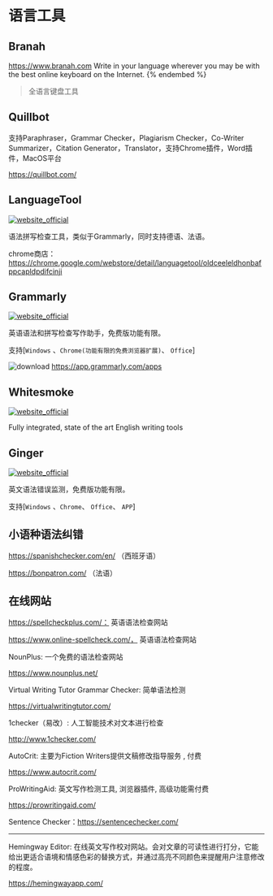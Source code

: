 # 语言工具

## Branah

https://www.branah.com
Write in your language wherever you may be with the best online keyboard on the Internet.
{% endembed %}

> 全语言键盘工具

## Quillbot

支持Paraphraser，Grammar Checker，Plagiarism Checker，Co-Writer
Summarizer，Citation Generator，Translator，支持Chrome插件，Word插件，MacOS平台

https://quillbot.com/

## LanguageTool

[![website_official](https://gitbook07.oss-cn-hangzhou.aliyuncs.com/website_official.svg)](https://languagetool.org/)

语法拼写检查工具，类似于Grammarly，同时支持德语、法语。

chrome商店： https://chrome.google.com/webstore/detail/languagetool/oldceeleldhonbafppcapldpdifcinji

## Grammarly

[![website_official](https://gitbook07.oss-cn-hangzhou.aliyuncs.com/website_official.svg)](https://www.grammarly.com)

英语语法和拼写检查写作助手，免费版功能有限。

支持[`Windows` 、`Chrome(功能有限的免费浏览器扩展)`、 `Office`]

![download](https://gitbook07.oss-cn-hangzhou.aliyuncs.com/download.svg) https://app.grammarly.com/apps

## Whitesmoke

 [![website_official](https://gitbook07.oss-cn-hangzhou.aliyuncs.com/website_official.svg)](http://www.whitesmoke.com/)

Fully integrated, state of the art English writing tools

## Ginger

[![website_official](https://gitbook07.oss-cn-hangzhou.aliyuncs.com/website_official.svg)](https://www.gingersoftware.com/grammarcheck#)

英文语法错误监测，免费版功能有限。

支持[`Windows` 、`Chrome`、 `Office`、 `APP`]

## 小语种语法纠错

https://spanishchecker.com/en/ （西班牙语）

https://bonpatron.com/ （法语）

## 在线网站

https://spellcheckplus.com/： 英语语法检查网站

https://www.online-spellcheck.com/， 英语语法检查网站

NounPlus: 一个免费的语法检查网站

https://www.nounplus.net/

Virtual Writing Tutor Grammar Checker: 简单语法检测

https://virtualwritingtutor.com/

1checker（易改）: 人工智能技术对文本进行检查

http://www.1checker.com/

AutoCrit:  主要为Fiction Writers提供文稿修改指导服务 , 付费

https://www.autocrit.com/

ProWritingAid: 英文写作检测工具, 浏览器插件, 高级功能需付费

https://prowritingaid.com/

Sentence Checker：https://sentencechecker.com/

----

Hemingway Editor:   在线英文写作校对网站。会对文章的可读性进行打分，它能给出更适合语境和情感色彩的替换方式，并通过高亮不同颜色来提醒用户注意修改的程度。

https://hemingwayapp.com/

